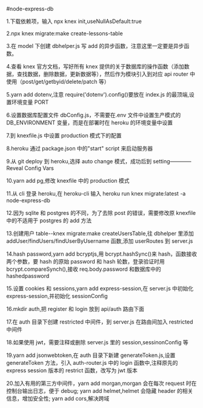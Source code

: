 #node-express-db

1.下载依赖项，输入 npx knex init,useNullAsDefault:true

2.npx knex migrate:make create-lessons-table

3.在 model 下创建 dbhelper.js 写 add 的异步函数，注意这里一定要是异步函数。

4.查看 knex 官方文档，写好所有 knex 提供的关于数据库的操作函数（添加数据，查找数据，删除数据，更新数据等），然后作为模块引入到对应 api router 中使用（post/get/getbyid/delete/patch 等）

5.yarn add dotenv,注意 require('dotenv').config()要放在 index.js 的最顶端,设置环境变量 PORT

6.设置数据库配置文件 dbConfig.js，不需要在.env 文件中设置生产模式的 DB_ENVIRONMENT 变量，而是在部署时在 heroku 的环境变量中设置

7.到 knexfile.js 中设置 production 模式下的配置

8.heroku 通过 package.json 中的"start" script 来启动服务器

9.从 git deploy 到 heroku,选择 auto change 模式，成功后到 setting————Reveal Config Vars

10.yarn add pg,修改 knexfile 中的 production 模式

11.从 cli 登录 heroku,在 heroku-cli 输入 heroku run knex migrate:latest -a node-express-db

12.因为 sqlite 和 postgres 的不同，为了去除 post 的错误，需要修改原 knexfile 中的不适用于 postgres 的 add 方法

13.创建用户 table--knex migrate:make createUsersTable,往 dbhelper 里添加 addUser/findUsers/findUserByUsername 函数,添加 userRoutes 到 server.js

14.hash password,yarn add bcryptjs,用 bcrypt.hashSync()来 hash，函数接收两个参数，要 hash 的原始 password 和 hash 轮数，登录验证时用 bcrypt.compareSynch(),接收 req.body.password 和数据库中的 hashedpassword

15.设置 cookies 和 sessions,yarn add express-session,在 server.js 中初始化 express-session,并初始化 sessionConfig

16.mkdir auth,把 register 和 login 放到 api/auth 路由下面

17.在 auth 目录下创建 restricted 中间件，到 server.js 在路由间加入 restricted 中间件

18.如果使用 jwt，需要注释或删除 server.js 里的 session,sessinonConfig 等

19.yarn add jsonwebtoken,在 auth 目录下新建 generateToken.js,设置 generateToken 方法，引入 auth-router.js 中的 login 函数中,注释原先的 express session 版本的 restrict 函数，改写为 jwt 版本

20.加入有用的第三方中间件，yarn add morgan,morgan 会在每次 request 时在控制台输出日志，便于 debug; yarn add helmet,helmet 会隐藏 header 的相关信息，增加安全性; yarn add cors,解决跨域
